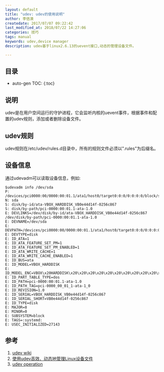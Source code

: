 ```yaml
---
layout: default
title: "udev: udev的使用说明"
author: 李佶澳
createdate: 2017/07/07 09:22:42
last_modified_at: 2018/07/22 14:27:06
categories: 技巧
tags: manual
keywords: udev,device manager
description: udev基于linux2.6.13的uevent接口,动态的管理设备文件。

---
```


## 目录
* auto-gen TOC:
{:toc}

## 说明 

udev是在用户空间运行的守护进程，它会监听内核的uevent事件，根据事件和配置的udev规则，添加或者删除设备文件。

## udev规则

udev规则在/etc/udev/rules.d目录中，所有的规则文件必须以".rules"为后缀名。

## 设备信息

通过udevadm可以读取设备信息，例如:

	$udevadm info /dev/sda
	P: /devices/pci0000:00/0000:00:01.1/ata1/host0/target0:0:0/0:0:0:0/block/sda
	N: sda
	S: disk/by-id/ata-VBOX_HARDDISK_VB0e44d14f-0256c867
	S: disk/by-path/pci-0000:00:01.1-ata-1.0
	E: DEVLINKS=/dev/disk/by-id/ata-VBOX_HARDDISK_VB0e44d14f-0256c867 /dev/disk/by-path/pci-0000:00:01.1-ata-1.0
	E: DEVNAME=/dev/sda
	E: DEVPATH=/devices/pci0000:00/0000:00:01.1/ata1/host0/target0:0:0/0:0:0:0/block/sda
	E: DEVTYPE=disk
	E: ID_ATA=1
	E: ID_ATA_FEATURE_SET_PM=1
	E: ID_ATA_FEATURE_SET_PM_ENABLED=1
	E: ID_ATA_WRITE_CACHE=1
	E: ID_ATA_WRITE_CACHE_ENABLED=1
	E: ID_BUS=ata
	E: ID_MODEL=VBOX_HARDDISK
	E: ID_MODEL_ENC=VBOX\x20HARDDISK\x20\x20\x20\x20\x20\x20\x20\x20\x20\x20\x20\x20\x20\x20\x20\x20\x20\x20\x20\x20\x20\x20\x20\x20\x20\x20\x20
	E: ID_PART_TABLE_TYPE=dos
	E: ID_PATH=pci-0000:00:01.1-ata-1.0
	E: ID_PATH_TAG=pci-0000_00_01_1-ata-1_0
	E: ID_REVISION=1.0
	E: ID_SERIAL=VBOX_HARDDISK_VB0e44d14f-0256c867
	E: ID_SERIAL_SHORT=VB0e44d14f-0256c867
	E: ID_TYPE=disk
	E: MAJOR=8
	E: MINOR=0
	E: SUBSYSTEM=block
	E: TAGS=:systemd:
	E: USEC_INITIALIZED=27143

## 参考

1. [udev wiki][1]
2. [使用udev高效、动态地管理Linux设备文件][2]
3. [udev operation][3]

[1]: https://zh.wikipedia.org/wiki/Udev  "udev wiki" 
[2]: https://www.ibm.com/developerworks/cn/linux/l-cn-udev/ "使用udev高效、动态地管理Linux设备文件"
[3]: https://wiki.archlinux.org/index.php/Udev_(%E7%AE%80%E4%BD%93%E4%B8%AD%E6%96%87)  "udev operation"

